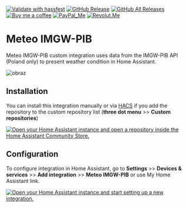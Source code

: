 [![Validate with hassfest](https://github.com/bieniu/ha-meteo-imgw-pib/actions/workflows/hassfest.yml/badge.svg)](https://github.com/bieniu/ha-meteo-imgw-pib/actions/workflows/hassfest.yml)
[![GitHub Release][releases-shield]][releases]
[![GitHub All Releases][downloads-total-shield]][releases]
[![Buy me a coffee][buy-me-a-coffee-shield]][buy-me-a-coffee]
[![PayPal_Me][paypal-me-shield]][paypal-me]
[![Revolut.Me][revolut-me-shield]][revolut-me]


# Meteo IMGW-PIB

Meteo IMGW-PIB custom integration uses data from the IMGW-PIB API (Poland only) to present weather condition in Home Assistant.

![obraz](https://github.com/user-attachments/assets/c870f780-7cb2-4eab-b5e0-9783c1c7b79f)

## Installation

You can install this integration manually or via [HACS](https://hacs.xyz) if you add the repository to the custom repository list (**three dot menu** >> **Custom repositories**)

[![Open your Home Assistant instance and open a repository inside the Home Assistant Community Store.](https://my.home-assistant.io/badges/hacs_repository.svg)](https://my.home-assistant.io/redirect/hacs_repository/?owner=bieniu&repository=https%3A%2F%2Fgithub.com%2Fbieniu%2Fha-meteo-imgw-pib&category=integration)

## Configuration

To configure integration in Home Assistant, go to **Settings** >> **Devices & services** >> **Add integration** >> **Meteo IMGW-PIB** or use My Home Assistant link.

[![Open your Home Assistant instance and start setting up a new integration.](https://my.home-assistant.io/badges/config_flow_start.svg)](https://my.home-assistant.io/redirect/config_flow_start/?domain=meteo_imgw_pib)


[releases]: https://github.com/bieniu/ha-meteo-imgw-pib/releases
[releases-shield]: https://img.shields.io/github/release/bieniu/ha-meteo-imgw-pib.svg?style=popout
[downloads-total-shield]: https://img.shields.io/github/downloads/bieniu/ha-meteo-imgw-pib/total
[buy-me-a-coffee-shield]: https://img.shields.io/static/v1.svg?label=%20&message=Buy%20me%20a%20coffee&color=6f4e37&logo=buy%20me%20a%20coffee&logoColor=white
[buy-me-a-coffee]: https://www.buymeacoffee.com/QnLdxeaqO
[paypal-me-shield]: https://img.shields.io/static/v1.svg?label=%20&message=PayPal.Me&logo=paypal
[paypal-me]: https://www.paypal.me/bieniu79
[revolut-me]: https://revolut.me/maciejbieniek
[revolut-me-shield]: https://img.shields.io/static/v1.svg?label=%20&message=Revolut&logo=revolut
